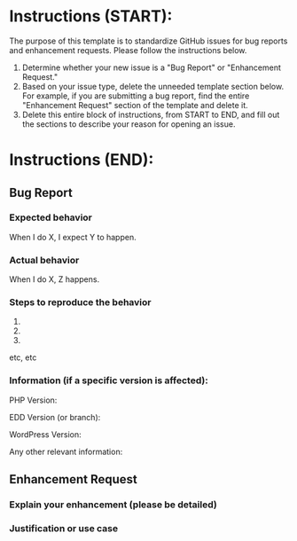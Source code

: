 # Instructions (START):
The purpose of this template is to standardize GitHub issues for bug reports and enhancement requests. Please follow the instructions below.
1. Determine whether your new issue is a "Bug Report" or "Enhancement Request."
2. Based on your issue type, delete the unneeded template section below. For example, if you are submitting a bug report, find the entire "Enhancement Request" section of the template and delete it.
3. Delete this entire block of instructions, from START to END, and fill out the sections to describe your reason for opening an issue.
# Instructions (END):


## Bug Report
### Expected behavior
When I do X, I expect Y to happen.

### Actual behavior
When I do X, Z happens.

### Steps to reproduce the behavior
1)
2)
3)
etc, etc

### Information (if a specific version is affected):
PHP Version:

EDD Version (or branch):

WordPress Version:

Any other relevant information:

## Enhancement Request
### Explain your enhancement (please be detailed)

### Justification or use case
